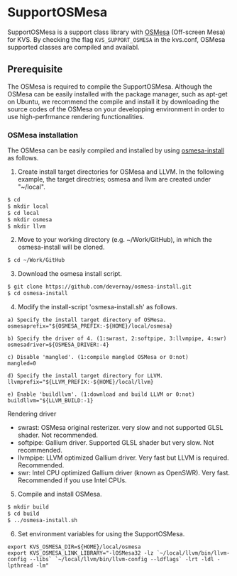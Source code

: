 # SupportOSMesa
SupportOSMesa is a support class library with [OSMesa](https://docs.mesa3d.org/osmesa.html) (Off-screen Mesa) for KVS. By checking the flag `KVS_SUPPORT_OSMESA` in the kvs.conf, OSMesa supported classes are compiled and availabl.

## Prerequisite
The OSMesa is required to compile the SupportOSMesa. Although the OSMesa can be easily installed with the package manager, such as apt-get on Ubuntu, we recommend the compile and install it by downloading the source codes of the OSMesa on your developping environment in order to use high-perfrmance rendering functionalities. 

### OSMesa installation
The OSMesa can be easily compiled and installed by using [osmesa-install](https://github.com/devernay/osmesa-install.git) as follows.

1. Create install target directories for OSMesa and LLVM. In the following example, the target directries; osmesa and llvm are created under "~/local".

```sh
$ cd
$ mkdir local
$ cd local
$ mkdir osmesa
$ mkdir llvm
```

2. Move to your working directory (e.g. ~/Work/GitHub), in which the osmesa-install will be cloned.

```sh
$ cd ~/Work/GitHub
```

3. Download the osmesa install script.

```sh
$ git clone https://github.com/devernay/osmesa-install.git
$ cd osmesa-install
```

4. Modify the install-script 'osmesa-install.sh' as follows.

```
a) Specify the install target directory of OSMesa.
osmesaprefix="${OSMESA_PREFIX:-${HOME}/local/osmesa}

b) Specify the driver of 4. (1:swrast, 2:softpipe, 3:llvmpipe, 4:swr)
osmesadriver=${OSMESA_DRIVER:-4}

c) Disable 'mangled'. (1:compile mangled OSMesa or 0:not)
mangled=0

d) Specify the install target directory for LLVM.
llvmprefix="${LLVM_PREFIX:-${HOME}/local/llvm}

e) Enable 'buildllvm'. (1:download and build LLVM or 0:not)
buildllvm="${LLVM_BUILD:-1}
```

Rendering driver
- swrast: OSMesa original resterizer. very slow and not supported GLSL shader. Not recommended.
- softpipe: Gallium driver. Supported GLSL shader but very slow. Not recommended.
- llvmpipe: LLVM optimized Gallium driver. Very fast but LLVM is required. Recommended.
- swr: Intel CPU optimized Gallium driver (known as OpenSWR). Very fast. Recommended if you use Intel CPUs.

5. Compile and install OSMesa.

```sh
$ mkdir build
$ cd build
$ ../osmesa-install.sh
```

6. Set environment variables for using the SupportOSMesa.

```
export KVS_OSMESA_DIR=${HOME}/local/osmesa
export KVS_OSMESA_LINK_LIBRARY="-lOSMesa32 -lz `~/local/llvm/bin/llvm-config --libs` `~/local/llvm/bin/llvm-config --ldflags` -lrt -ldl -lpthread -lm"
```
